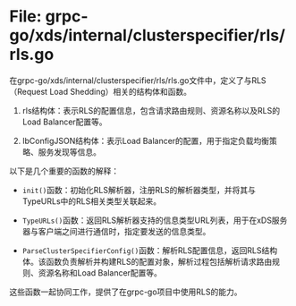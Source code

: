 # File: grpc-go/xds/internal/clusterspecifier/rls/rls.go

在grpc-go/xds/internal/clusterspecifier/rls/rls.go文件中，定义了与RLS（Request Load Shedding）相关的结构体和函数。

1. rls结构体：表示RLS的配置信息，包含请求路由规则、资源名称以及RLS的Load Balancer配置等。

2. lbConfigJSON结构体：表示Load Balancer的配置，用于指定负载均衡策略、服务发现等信息。

以下是几个重要的函数的解释：

- `init()`函数：初始化RLS解析器，注册RLS的解析器类型，并将其与TypeURLs中的RLS相关类型关联起来。

- `TypeURLs()`函数：返回RLS解析器支持的信息类型URL列表，用于在xDS服务器与客户端之间进行通信时，指定要发送的信息类型。

- `ParseClusterSpecifierConfig()`函数：解析RLS配置信息，返回RLS结构体。该函数负责解析并构建RLS的配置对象，解析过程包括解析请求路由规则、资源名称和Load Balancer配置等。

这些函数一起协同工作，提供了在grpc-go项目中使用RLS的能力。

